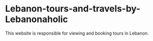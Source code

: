 # Lebanon-tours-and-travels-by-Lebanonaholic
This website is responsible for viewing and booking tours in Lebanon.

